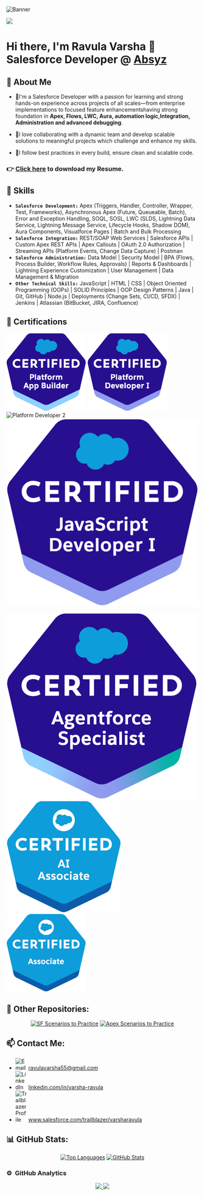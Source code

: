 ![Banner](https://github.com/RavulaVarsha55/RavulaVarsha55/blob/main/GitHub%20banner.png?raw=true)

![](https://komarev.com/ghpvc/?username=RavulaVarsha55&style=for-the-badge&abbreviated=true)

# Hi there, I'm Ravula Varsha 👋 <br> Salesforce Developer @ <a href="https://www.linkedin.com/company/absyz-ltd-/">**Absyz**</a> <br>        

## 🌟 About Me
- 🌟I'm a Salesforce Developer with a passion for learning and strong hands-on experience across projects of all scales—from enterprise implementations to focused feature enhancementshaving strong foundation in **Apex, Flows, LWC, Aura, automation logic,Integration, Administration and advanced debugging**.

- 👋I love collaborating with a dynamic team and develop scalable solutions to meaningful projects which challenge and enhance my skills.

- 🚀I follow best practices in every build, ensure clean and scalable code.


### 👉 <a href="https://github.com/Ravulavarsha55/Ravulavarsha55/raw/main/Salesforce%20Developer%20Varsha%20Ravula.pdf" download="Resume Salesforce Developer Varsha Ravula">Click here</a> to download my Resume.

## 🎯 Skills
- **`Salesforce Development:`** Apex (Triggers, Handler, Controller, Wrapper, Test, Frameworks), Asynchronous Apex (Future, Queueable, Batch), Error and Exception Handling, SOQL, SOSL, LWC (SLDS, Lightning Data Service, Lightning Message Service, Lifecycle Hooks, Shadow DOM), Aura Components, Visualforce Pages | Batch and Bulk Processing
- **`Salesforce Integration:`** REST/SOAP Web Services | Salesforce APIs | Custom Apex REST APIs | Apex Callouts | OAuth 2.0 Authorization | Streaming APIs (Platform Events, Change Data Capture) | Postman
- **`Salesforce Administration:`** Data Model | Security Model | BPA (Flows, Process Builder, Workflow Rules, Approvals) | Reports & Dashboards | Lightning Experience Customization | User Management | Data Management & Migration
- **`Other Technical Skills:`** JavaScript | HTML | CSS | Object Oriented Programming (OOPs) | SOLID Principles | OOP Design Patterns | Java | Git, GitHub | Node.js | Deployments (Change Sets, CI/CD, SFDX) | Jenkins | Atlassian (BitBucket, JIRA, Confluence)


## 📄 Certifications

<img src="Assets/certifications/App.Builder.png" title="App Builder"
                                class="w-24 mr-2 mb-2" />
                            <img src="Assets/certifications/Programmer.I.png" title="Platform Developer 1"
                                class="w-24 mr-2 mb-2" />
                            <img src="Assets/certifications/Programmer.II.png" title="Platform Developer 2"
                                class="w-24 mr-2 mb-2" />
                            <img src="Assets/certifications/JavaScript.Developer.I.png" title="Javascript Developer 1"
                                class="w-24 mr-2 mb-2" />
                            <!-- Associate SF Certifications -->
                            <div class="flex flex-wrap">
                                <img src="Assets/certifications/agentforce_specialist.png"
                                    title="Salesforce Agentforce Specialist" class="w-24 mr-2 mb-2" />
                                <img src="Assets/certifications/AI.Associate.png" title="Salesforce AI Associate"
                                    class="w-24 mr-2 mb-2" />
                                <img src="Assets/certifications/Associate.png" title="Salesforce Associate"
                                    class="w-24 mr-2 mb-2" />


## 🔗 Other Repositories:

<div align="center">
  <a href="https://github.com/RavulaVarsha55/Salesforce-Scenarios" title="SF Scenarios to Practice"><img src="https://github-readme-stats.vercel.app/api/pin/?username=Ravulavarsha55&repo=Salesforce-Scenarios&theme=highcontrast" height="150" alt="SF Scenarios to Practice" /></a>
  <a href="https://github.com/RavulaVarsha55/ApexSandbox.io-Solution" title="Apex Scenarios to Practice"><img src="https://github-readme-stats.vercel.app/api/pin/?username=Ravulavarsha55&repo=ApexSandbox.io-Solution&theme=highcontrast" height="150" alt="Apex Scenarios to Practice"/></a>
</div>

## 📫 Contact Me:

- <a href="mailto:ravulavarsha55@gmail.com"><img src="https://github.com/Ravulavarsha55/Ravulavarsha55/assets/152521234/2f95583c-b3ca-487e-a19b-3de9e6a9a675" alt="Email" width="30" style="display: inline-block"/></a> <a href="mailto:ravulavarsha55@gmail.com" target="_blank" title="Varsha's Email">ravulavarsha55@gmail.com</a>
- <a href="https://www.linkedin.com/in/varsha-ravula/"><img src="https://github.com/Ravulavarsha55/Ravulavarsha55/assets/152521234/01f9bd3b-5ae7-4918-a64a-0f10a9a388e4" alt="LinkedIn" width="30" style="display: inline-block"/></a> <a href="https://linkedin.com/in/khushal-ganani" target="_blank" title="Varsha's LinkedIn">linkedin.com/in/varsha-ravula</a>
- <a href="https://www.salesforce.com/trailblazer/varsharavula"><img src="https://github.com/Ravulavarsha55/Ravulavarsha55/assets/152521234/664d5190-d417-4818-a9af-056305be43c4" alt="Trailblazer Profile" width="30" style="display: inline-block"/></a> <a href="https://www.salesforce.com/trailblazer/varsharavula" target="_blank" title="Varsha's Trailblazer Profile">www.salesforce.com/trailblazer/varsharavula</a>

## 📊 GitHub Stats:
<div align="center">
  <a href="javascript:void(0);" title="Varsha's Most Used Languages"><img src="https://github-readme-stats.vercel.app/api/top-langs/?username=Ravulavarsha55&theme=nightowl&hide_border=false&include_all_commits=true&count_private=false&layout=donut" height="200" alt="Top Languages" /></a>
  <a href="javascript:void(0);" title="Varsha's GitHub Stats"><img src="https://github-readme-stats.vercel.app/api?username=Ravulavarsha55&show_icons=true&theme=nightowl&hide_rank=true" height="200" alt="GitHub Stats"  /></a>
</div>

### ⚙️ &nbsp;GitHub Analytics

<p align="center">
<a href="https://github.com/Ravulavarsha55">
  <img height="180em" src="https://github-readme-stats-eight-theta.vercel.app/api?username=Ravulavarsha55&show_icons=true&theme=algolia&include_all_commits=true&count_private=true"/>
  <img height="180em" src="https://github-readme-stats-eight-theta.vercel.app/api/top-langs/?username=Ravulavarsha55&layout=compact&langs_count=8&theme=algolia"/>
</a>
</p>

